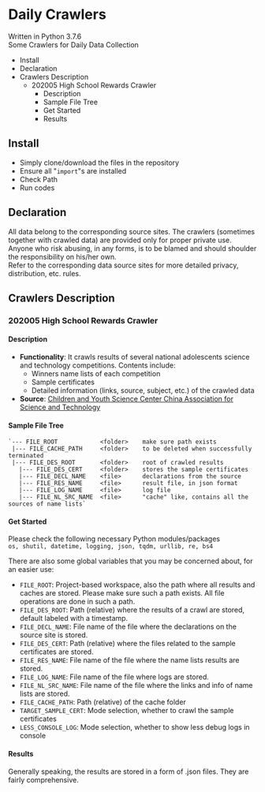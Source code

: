 # Daily Crawlers
Written in Python 3.7.6  
Some Crawlers for Daily Data Collection  

<!-- MarkdownTOC -->

- Install
- Declaration
- Crawlers Description
    - 202005 High School Rewards Crawler
        - Description
        - Sample File Tree
        - Get Started
        - Results

<!-- /MarkdownTOC -->



## Install
- Simply clone/download the files in the repository
- Ensure all "`import`"s are installed
- Check Path
- Run codes

## Declaration
All data belong to the corresponding source sites. The crawlers (sometimes together with crawled data) are provided only for proper private use. Anyone who risk abusing, in any forms, is to be blamed and should shoulder the responsibility on his/her own.  
Refer to the corresponding data source sites for more detailed privacy, distribution, etc. rules.


## Crawlers Description
### 202005 High School Rewards Crawler  
#### Description
- **Functionality**: It crawls results of several national adolescents science and technology competitions. Contents include:
    + Winners name lists of each competition
    + Sample certificates
    + Detailed information (links, source, subject, etc.) of the crawled data
- **Source**: [Children and Youth Science Center China Association for Science and Technology](http://gs.cyscc.org/)

#### Sample File Tree
    `--- FILE_ROOT            <folder>    make sure path exists
     |--- FILE_CACHE_PATH     <folder>    to be deleted when successfully terminated
     |--- FILE_DES_ROOT       <folder>    root of crawled results
       |--- FILE_DES_CERT     <folder>    stores the sample certificates
       |--- FILE_DECL_NAME    <file>      declarations from the source
       |--- FILE_RES_NAME     <file>      result file, in json format
       |--- FILE_LOG_NAME     <file>      log file
       |--- FILE_NL_SRC_NAME  <file>      "cache" like, contains all the sources of name lists`

#### Get Started
Please check the following necessary Python modules/packages  
`os, shutil, datetime, logging, json, tqdm, urllib, re, bs4`

There are also some global variables that you may be concerned about, for an easier use:
- `FILE_ROOT`: Project-based workspace, also the path where all results and caches are stored. Please make sure such a path exists. All file operations are done in such a path.
- `FILE_DES_ROOT`: Path (relative) where the results of a crawl are stored, default labeled with a timestamp.
- `FILE_DECL_NAME`: File name of the file where the declarations on the source site is stored.
- `FILE_DES_CERT`: Path (relative) where the files related to the sample certificates are stored.
- `FILE_RES_NAME`: File name of the file where the name lists results are stored.
- `FILE_LOG_NAME`: File name of the file where logs are stored.
- `FILE_NL_SRC_NAME`: File name of the file where the links and info of name lists are stored.
- `FILE_CACHE_PATH`: Path (relative) of the cache folder
- `TARGET_SAMPLE_CERT`: Mode selection, whether to crawl the sample certificates
- `LESS_CONSOLE_LOG`: Mode selection, whether to show less debug logs in console

#### Results
Generally speaking, the results are stored in a form of .json files. They are fairly comprehensive.

